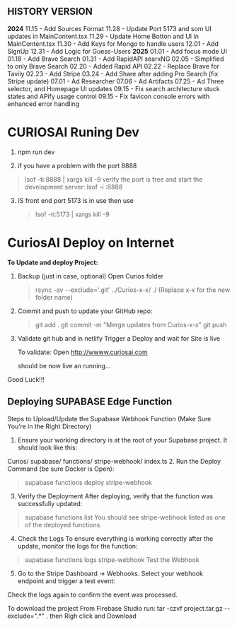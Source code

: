 ## HISTORY VERSION
**2024**
  11.15 - Add Sources Format
  11.28 - Update Port 5173 and som UI updates in MainContent.tsx 
  11.29 - Update Home Botton and UI in MainContent.tsx 
  11.30 - Add Keys for Mongo to handle users
  12.01 - Add SignUp
  12.31 - Add Logic for Guess-Users
**2025**
  01.01 - Add focus mode UI 
  01.18 - Add Brave Search
  01.31 - Add RapidAPI searxNG
  02.05 - Simplified to only Brave Search
  02.20 - Added Rapid API
  02.22 - Replace Brave for Tavily
  02.23 - Add Stripe
  03.24 - Add Share after adding Pro Search (fix Stripe update)
  07.01 - Ad Researcher
  07.06 - Ad Artifacts
  07.25 - Ad Three selector, and Homepage UI updates
  09.15 - Fix search architecture stuck states and APify usage control
  09.15 - Fix favicon console errors with enhanced error handling



# CURIOSAI  Runing Dev
1. npm run dev

2. if you have a problem with the port 8888
  > lsof -ti:8888 | xargs kill -9
  verify the port is free and start the development server:
   > lsof -i :8888
3. IS front end port 5173 is in use then use 
   > lsof -ti:5173 | xargs kill -9

# CuriosAI  Deploy on Internet

**To Update and deploy Project:**

1. Backup (just in case, optional)
   Open Curios folder 
   > rsync -av --exclude='.git' ../Curios-x-x/ ./
     (Replace x-x for the new folder name) 

2. Commit and push to update your GitHub repo:
   > git add .
   > git commit -m "Merge updates from Curios-x-x"
   > git push

3. Validate git hub and in netlify
   Trigger a Deploy and wait for Site is live 

    To validate:  Open http://wwww.curiosai.com 

   should be now live an running...

Good Luck!!!



## Deploying SUPABASE Edge Function
Steps to Upload/Update the Supabase Webhook Function
(Make Sure You’re in the Right Directory)

1. Ensure your working directory is at the root of your Supabase project. It should look like this:

Curios/
  supabase/
    functions/
      stripe-webhook/
        index.ts
2. Run the Deploy Command (be sure Docker is Open):

 > supabase functions deploy stripe-webhook

3. Verify the Deployment After deploying, verify that the function was successfully updated:
 > supabase functions list
You should see stripe-webhook listed as one of the deployed functions.

4. Check the Logs To ensure everything is working correctly after the update, monitor the logs for the function:

> supabase functions logs stripe-webhook
Test the Webhook

5. Go to the Stripe Dashboard → Webhooks.
Select your webhook endpoint and trigger a test event:

Check the logs again to confirm the event was processed.

To download the project From Firebase Studio run:
tar -czvf project.tar.gz --exclude=".*" .
then Righ click and Download